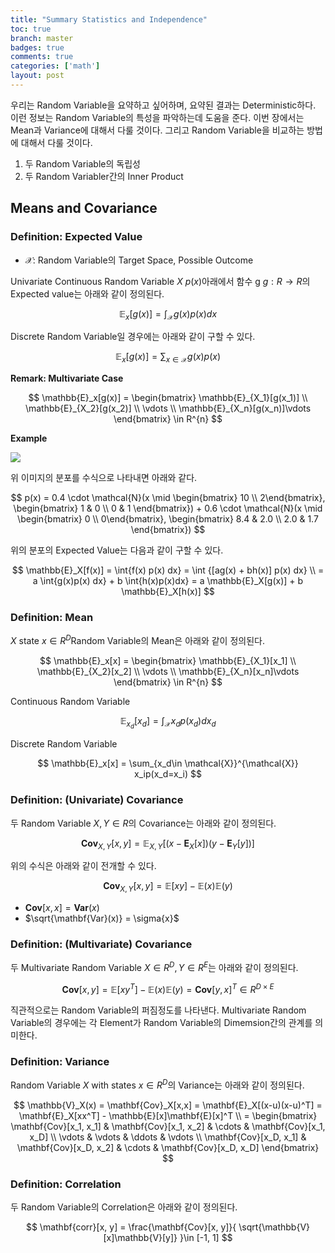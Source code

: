 ```yaml
---
title: "Summary Statistics and Independence"
toc: true
branch: master
badges: true
comments: true
categories: ['math']
layout: post
---
```




우리는 Random Variable을 요약하고 싶어하며, 요약된 결과는 Deterministic하다. 이런 정보는 Random Variable의 특성을 파악하는데 도움을 준다.  이번 장에서는 Mean과 Variance에 대해서 다룰 것이다. 그리고 Random Variable을 비교하는 방법에 대해서 다룰 것이다.

1. 두 Random Variable의 독립성
2. 두 Random Variabler간의 Inner Product 



## Means and Covariance



### Definition: Expected Value

- $\mathcal{X}$: Random Variable의 Target Space, Possible Outcome

Univariate Continuous Random Variable $X ~ p(x)$아래에서 함수 g $g: R \rightarrow R$의 Expected value는 아래와 같이 정의된다.

$$
\mathbb{E}_x[g(x)] = \int_{\mathcal{X}}g(x) p(x) dx
$$

Discrete Random Variable일 경우에는 아래와 같이 구할 수 있다.

$$
\mathbb{E}_x[g(x)] = \sum_{x\in \mathcal{X}} g(x)p(x)
$$

**Remark: Multivariate Case**

$$
\mathbb{E}_x[g(x)] = \begin{bmatrix} \mathbb{E}_{X_1}[g(x_1)] \\ \mathbb{E}_{X_2}[g(x_2)] \\  \vdots \\ \mathbb{E}_{X_n}[g(x_n)]\vdots \end{bmatrix} \in R^{n}
$$


**Example**

![](https://media.cheggcdn.com/media/985/98588c05-3671-473d-b27e-531bacca2d9a/phpV2YbqL.png)

위 이미지의 분포를 수식으로 나타내면 아래와 같다.

$$
p(x) = 0.4 \cdot \mathcal{N}(x \mid \begin{bmatrix} 10  \\ 2\end{bmatrix}, \begin{bmatrix} 1 & 0 \\   0 & 1 \end{bmatrix}) +  0.6 \cdot \mathcal{N}(x \mid \begin{bmatrix} 0  \\ 0\end{bmatrix}, \begin{bmatrix} 8.4 & 2.0 \\   2.0 & 1.7 \end{bmatrix})
$$


위의 분포의 Expected Value는 다음과 같이 구할 수 있다.

$$
\mathbb{E}_X[f(x)] = \int{f(x) p(x) dx}  = \int {[ag(x) + bh(x)] p(x) dx} \\ = a \int{g(x)p(x) dx} + b \int{h(x)p(x)dx} = a \mathbb{E}_X[g(x)] + b \mathbb{E}_X[h(x)]
$$




### Definition: Mean

$X$ state $x \in R^D$Random Variable의 Mean은 아래와 같이 정의된다.

$$
\mathbb{E}_x[x] = \begin{bmatrix} \mathbb{E}_{X_1}[x_1] \\ \mathbb{E}_{X_2}[x_2] \\  \vdots \\ \mathbb{E}_{X_n}[x_n]\vdots \end{bmatrix} \in R^{n}
$$


Continuous Random Variable

$$
\mathbb{E}_{x_d}[x_d] = \int_{\mathcal{X}}x_dp(x_d) dx_d
$$


Discrete Random Variable

$$
\mathbb{E}_x[x] = \sum_{x_d\in \mathcal{X}}^{\mathcal{X}} x_ip(x_d=x_i)
$$

### Definition: (Univariate) Covariance

두 Random Variable $X, Y \in R$의 Covariance는 아래와 같이 정의된다.

$$
\mathbf{Cov}_{X, Y}[x, y] = \mathbb{E}_{X,Y}[(x - \mathbf{E}_X[x])(y - \mathbf{E}_Y[y])]
$$

위의 수식은 아래와 같이 전개할 수 있다.

$$
\mathbf{Cov}_{X, Y}[x, y] = \mathbb{E}[xy] - \mathbb{E}(x) \mathbb{E}(y)
$$

- $\mathbf{Cov}[x, x] = \mathbf{Var}(x)$
- $\sqrt{\mathbf{Var}(x)} = \sigma{x}$



### Definition: (Multivariate) Covariance

두 Multivariate Random Variable $X \in R^D, Y \in R^E$는 아래와 같이 정의된다.

$$
\mathbf{Cov}[x, y] =  \mathbb{E}[xy^T] - \mathbb{E}(x) \mathbb{E}(y) = \mathbf{Cov}[y, x] ^T \in R^{D \times E}
$$

직관적으로는 Random Variable의 퍼짐정도를 나타낸다. Multivariate Random Variable의 경우에는 각 Element가 Random Variable의 Dimemsion간의 관계를 의미한다.



### Definition: Variance

Random Variable $X$ with states $x \in R^D$의 Variance는 아래와 같이 정의된다.

$$
\mathbb{V}_X(x) =  \mathbf{Cov}_X[x,x] = \mathbf{E}_X[(x-u)(x-u)^T] = \mathbf{E}_X[xx^T] - \mathbb{E}[x]\mathbf{E}[x]^T \\ = \begin{bmatrix} \mathbf{Cov}[x_1, x_1] & \mathbf{Cov}[x_1, x_2] & \cdots &  \mathbf{Cov}[x_1, x_D] \\ \vdots  & \vdots & \ddots & \vdots  \\ 
\mathbf{Cov}[x_D, x_1] & \mathbf{Cov}[x_D, x_2] & \cdots &  \mathbf{Cov}[x_D, x_D]
\end{bmatrix}
$$




### Definition: Correlation

두 Random Variable의 Correlation은 아래와 같이 정의된다.

$$
\mathbf{corr}[x, y] =  \frac{\mathbf{Cov}[x, y]}{ \sqrt{\mathbb{V}[x]\mathbb{V}[y]} }\in [-1, 1]
$$





